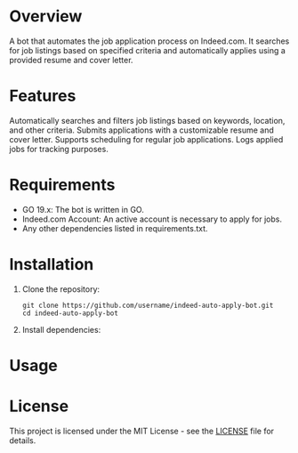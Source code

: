 # Overview
  A bot that automates the job application process on Indeed.com. It searches for job listings based on specified criteria and automatically applies using a provided resume and cover letter.
# Features
  Automatically searches and filters job listings based on keywords, location, and other criteria.
  Submits applications with a customizable resume and cover letter.
  Supports scheduling for regular job applications.
  Logs applied jobs for tracking purposes.
# Requirements
- GO 19.x: The bot is written in GO.
-  Indeed.com Account: An active account is necessary to apply for jobs.
-  Any other dependencies listed in requirements.txt.
# Installation
1. Clone the repository:
   
    ```Clone Repository
    git clone https://github.com/username/indeed-auto-apply-bot.git
    cd indeed-auto-apply-bot

2. Install dependencies:


# Usage

# License
This project is licensed under the MIT License - see the [LICENSE]([https://example.com](https://github.com/FatherCooks/Indeed-Auto-Apply-Job-Monitor/edit/main/MIT%20license.md))
 file for details.
